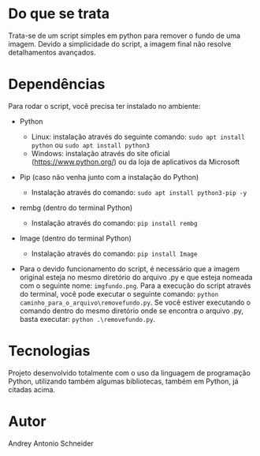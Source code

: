 # Do que se trata
Trata-se de um script simples em python para remover o fundo de uma imagem.
Devido a simplicidade do script, a imagem final não resolve detalhamentos avançados.

# Dependências
Para rodar o script, você precisa ter instalado no ambiente:
- Python
  * Linux: instalação através do seguinte comando: `sudo apt install python` ou `sudo apt install python3`
  * Windows: instalação através do site oficial (https://www.python.org/) ou da loja de aplicativos da Microsoft

- Pip (caso não venha junto com a instalação do Python)
  * Instalação através do comando: `sudo apt install python3-pip -y`
    
- rembg (dentro do terminal Python)
  * Instalação através do comando: `pip install rembg`
    
- Image (dentro do terminal Python)
  * Instalação através do comando: `pip install Image`

- Para o devido funcionamento do script, é necessário que a imagem original esteja no mesmo diretório do arquivo .py e que esteja nomeada com o seguinte nome: `imgfundo.png`.
Para a execução do script através do terminal, você pode executar o seguinte comando: `python caminho_para_o_arquivo\removefundo.py`.
Se você estiver executando o comando dentro do mesmo diretório onde se encontra o arquivo .py, basta executar: `python .\removefundo.py`.

# Tecnologias
Projeto desenvolvido totalmente com o uso da linguagem de programação Python, utilizando também algumas bibliotecas, também em Python, já citadas acima.

# Autor
Andrey Antonio Schneider
